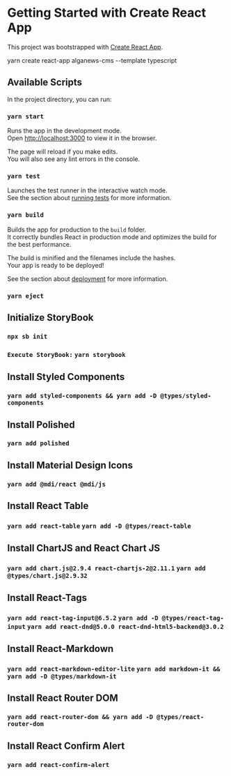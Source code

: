 # Getting Started with Create React App

This project was bootstrapped with [Create React App](https://github.com/facebook/create-react-app).

yarn create react-app alganews-cms --template typescript

## Available Scripts

In the project directory, you can run:

### `yarn start`

Runs the app in the development mode.\
Open [http://localhost:3000](http://localhost:3000) to view it in the browser.

The page will reload if you make edits.\
You will also see any lint errors in the console.

### `yarn test`

Launches the test runner in the interactive watch mode.\
See the section about [running tests](https://facebook.github.io/create-react-app/docs/running-tests) for more information.

### `yarn build`

Builds the app for production to the `build` folder.\
It correctly bundles React in production mode and optimizes the build for the best performance.

The build is minified and the filenames include the hashes.\
Your app is ready to be deployed!

See the section about [deployment](https://facebook.github.io/create-react-app/docs/deployment) for more information.

### `yarn eject`

## Initialize StoryBook

### `npx sb init` 
### `Execute StoryBook:` `yarn storybook` 

## Install Styled Components

### `yarn add styled-components && yarn add -D @types/styled-components` 

## Install Polished

### `yarn add polished` 

## Install Material Design Icons

### `yarn add @mdi/react @mdi/js` 

## Install React Table

### `yarn add react-table` `yarn add -D @types/react-table`

## Install ChartJS and React Chart JS

### `yarn add chart.js@2.9.4 react-chartjs-2@2.11.1` `yarn add @types/chart.js@2.9.32`

## Install React-Tags

### `yarn add react-tag-input@6.5.2` `yarn add -D @types/react-tag-input` `yarn add react-dnd@5.0.0 react-dnd-html5-backend@3.0.2`


## Install React-Markdown

### `yarn add react-markdown-editor-lite` `yarn add markdown-it && yarn add -D @types/markdown-it`

## Install React Router DOM

### `yarn add react-router-dom && yarn add -D @types/react-router-dom`

## Install React Confirm Alert

### `yarn add react-confirm-alert`
